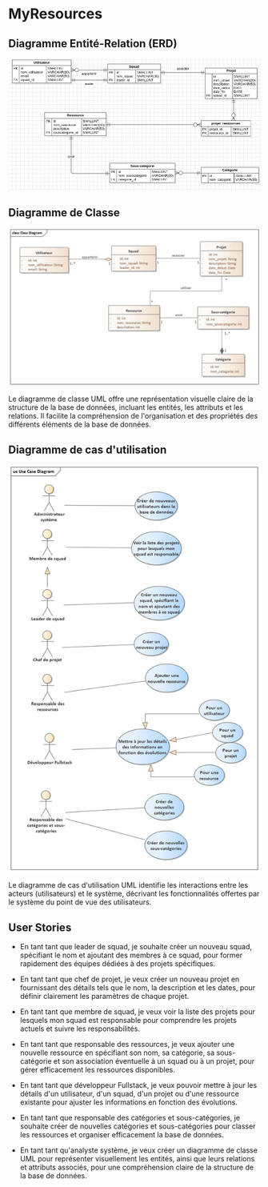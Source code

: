 # MyResources

## Diagramme Entité-Relation (ERD)

![ERD](ERD.png)


## Diagramme de Classe

![Diagramme de Classe](Class_Diagram.jpg)

Le diagramme de classe UML offre une représentation visuelle claire de la structure de la base de données, incluant les entités, les attributs et les relations. Il facilite la compréhension de l'organisation et des propriétés des différents éléments de la base de données.

## Diagramme de cas d'utilisation

![Diagramme de Cas d'utilisation](Use_Case_Diagram.jpg)

Le diagramme de cas d'utilisation UML identifie les interactions entre les acteurs (utilisateurs) et le système, décrivant les fonctionnalités offertes par le système du point de vue des utilisateurs.

## User Stories

- En tant tant que leader de squad, je souhaite créer un nouveau squad, spécifiant le nom et ajoutant des membres à ce squad, pour former rapidement des équipes dédiées à des projets spécifiques.

- En tant tant que chef de projet, je veux créer un nouveau projet en fournissant des détails tels que le nom, la description et les dates, pour définir clairement les paramètres de chaque projet.

- En tant tant que membre de squad, je veux voir la liste des projets pour lesquels mon squad est responsable pour comprendre les projets actuels et suivre les responsabilités.

- En tant tant que responsable des ressources, je veux ajouter une nouvelle ressource en spécifiant son nom, sa catégorie, sa sous-catégorie et son association éventuelle à un squad ou à un projet, pour gérer efficacement les ressources disponibles.

- En tant tant que développeur Fullstack, je veux pouvoir mettre à jour les détails d'un utilisateur, d'un squad, d'un projet ou d'une ressource existante pour ajuster les informations en fonction des évolutions.

- En tant tant que responsable des catégories et sous-catégories, je souhaite créer de nouvelles catégories et sous-catégories pour classer les ressources et organiser efficacement la base de données.

- En tant tant qu'analyste système, je veux créer un diagramme de classe UML pour représenter visuellement les entités, ainsi que leurs relations et attributs associés, pour une compréhension claire de la structure de la base de données.
